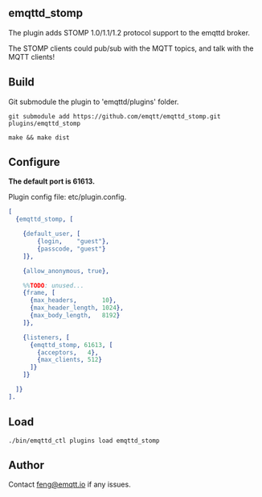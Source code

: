
## emqttd_stomp

The plugin adds STOMP 1.0/1.1/1.2 protocol support to the emqttd broker.

The STOMP clients could pub/sub with the MQTT topics, and talk with the MQTT clients!


## Build

Git submodule the plugin to 'emqttd/plugins' folder.

```
git submodule add https://github.com/emqtt/emqttd_stomp.git plugins/emqttd_stomp

make && make dist
```


## Configure

**The default port is 61613.**

Plugin config file: etc/plugin.config.

```erlang
[
  {emqttd_stomp, [

    {default_user, [
        {login,    "guest"},
        {passcode, "guest"}
    ]},

    {allow_anonymous, true},

    %%TODO: unused...
    {frame, [
      {max_headers,       10},
      {max_header_length, 1024},
      {max_body_length,   8192}
    ]},

    {listeners, [
      {emqttd_stomp, 61613, [
        {acceptors,   4},
        {max_clients, 512}
      ]}
    ]}

  ]}
].

```

## Load

```
./bin/emqttd_ctl plugins load emqttd_stomp
```

## Author

Contact feng@emqtt.io if any issues.


